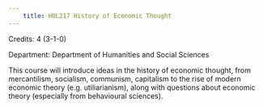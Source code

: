 ```yaml
---
    title: HUL217 History of Economic Thought
---
```

Credits: 4 (3-1-0)

Department: Department of Humanities and Social Sciences

This course will introduce ideas in the history of economic thought, from mercantilism, socialism, communism, capitalism to the rise of modern economic theory (e.g. utiliarianism), along with questions about economic theory (especially from behavioural sciences).